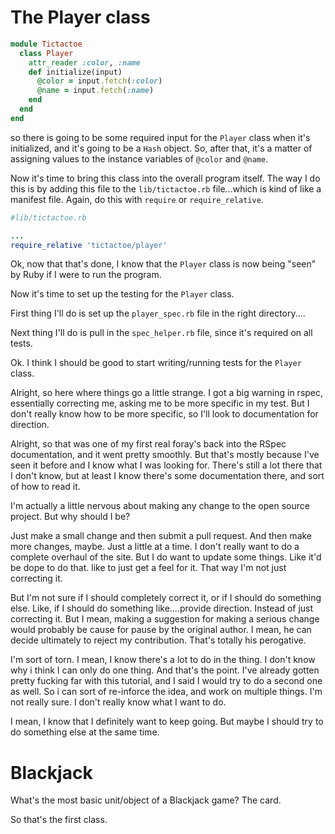 # The Player class

```ruby
module Tictactoe
  class Player
    attr_reader :color, :name
    def initialize(input)
      @color = input.fetch(:color)
      @name = input.fetch(:name)
    end
  end
end
```
so there is going to be some required input for the `Player` class when it's initialized, and it's going to be a `Hash` object. So, after that, it's a matter of assigning values to the instance variables of `@color` and `@name`. 

Now it's time to bring this class into the overall program itself. The way I do this is by adding this file to the `lib/tictactoe.rb` file...which is kind of like a manifest file. Again, do this with `require` or `require_relative`. 

```ruby
#lib/tictactoe.rb

...
require_relative 'tictactoe/player'
```

Ok, now that that's done, I know that the `Player` class is now being "seen" by Ruby if I were to run the program. 

Now it's time to set up the testing for the `Player` class. 

First thing I'll do is set up the `player_spec.rb` file in the right directory....

Next thing I'll do is pull in the `spec_helper.rb` file, since it's required on all tests.

Ok. I think I should be good to start writing/running tests for the `Player` class. 

Alright, so here where things go a little strange. I got a big warning in rspec, essentially correcting me, asking me to be more specific in my test. But I don't really know how to be more specific, so I'll look to documentation for direction. 

Alright, so that was one of my first real foray's back into the RSpec documentation, and it went pretty smoothly. But that's mostly because I've seen it before and I know what I was looking for. There's still a lot there that I don't know, but at least I know there's some documentation there, and sort of how to read it. 

I'm actually a little nervous about making any change to the open source project. But why should I be? 

Just make a small change and then submit a pull request. And then make more changes, maybe. Just a little at a time. I don't really want to do a complete overhaul of the site. But I do want to update some things. Like it'd be dope to do that. like to just get a feel for it. That way I'm not just correcting it. 

But I'm not sure if I should completely correct it, or if I should do something else. Like, if I should do something like....provide direction. Instead of just correcting it. But I mean, making a suggestion for making a serious change would probably be cause for pause by the original author. I mean, he can decide ultimately to reject my contribution. That's totally his perogative. 

I'm sort of torn. I mean, I know there's a lot to do in the thing. I don't know why i think I can only do one thing. And that's the point. I've already gotten pretty fucking far with this tutorial, and I said I would try to do a second one as well. So i can sort of re-inforce the idea, and work on multiple things. I'm not really sure. I don't really know what I want to do. 

I mean, I know that I definitely want to keep going. But maybe I should try to do something else at the same time. 

# Blackjack
What's the most basic unit/object of a Blackjack game? 
The card. 

So that's the first class. 
